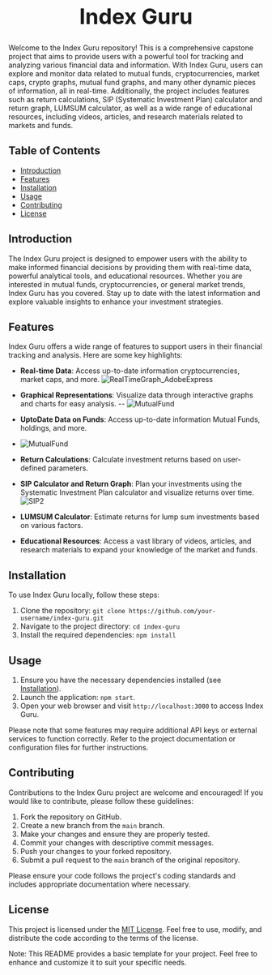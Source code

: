  <h1 style="font-size: 42px;" align="center"> Index Guru </h1>


Welcome to the Index Guru repository! This is a comprehensive capstone project that aims to provide users with a powerful tool for tracking and analyzing various financial data and information. With Index Guru, users can explore and monitor data related to mutual funds, cryptocurrencies, market caps, crypto graphs, mutual fund graphs, and many other dynamic pieces of information, all in real-time. Additionally, the project includes features such as return calculations, SIP (Systematic Investment Plan) calculator and return graph, LUMSUM calculator, as well as a wide range of educational resources, including videos, articles, and research materials related to markets and funds.

## Table of Contents
- [Introduction](#introduction)
- [Features](#features)
- [Installation](#installation)
- [Usage](#usage)
- [Contributing](#contributing)
- [License](#license)



## Introduction
The Index Guru project is designed to empower users with the ability to make informed financial decisions by providing them with real-time data, powerful analytical tools, and educational resources. Whether you are interested in mutual funds, cryptocurrencies, or general market trends, Index Guru has you covered. Stay up to date with the latest information and explore valuable insights to enhance your investment strategies.


## Features
Index Guru offers a wide range of features to support users in their financial tracking and analysis. Here are some key highlights:

- **Real-time Data**: Access up-to-date information cryptocurrencies, market caps, and more.
![RealTimeGraph_AdobeExpress](https://github.com/AnjaniKumar1515/IndexGuru/assets/113346374/1d2b60a0-085a-4da5-816d-85bff5cb13fb)

- **Graphical Representations**: Visualize data through interactive graphs and charts for easy analysis.
-- ![MutualFund](https://github.com/AnjaniKumar1515/IndexGuru/assets/113346374/d1d553cc-1ece-4911-bbc5-2d6a1e830113)
- **UptoDate Data on Funds**: Access up-to-date information Mutual Funds, holdings, and more.
- ![MutualFund](https://github.com/AnjaniKumar1515/IndexGuru/assets/113346374/d1d553cc-1ece-4911-bbc5-2d6a1e830113)

- **Return Calculations**: Calculate investment returns based on user-defined parameters.
- **SIP Calculator and Return Graph**: Plan your investments using the Systematic Investment Plan calculator and visualize returns over time.
![SIP2](https://github.com/AnjaniKumar1515/IndexGuru/assets/113346374/30d6f1e1-e53a-48eb-ad98-6fffba0e07ab)
- **LUMSUM Calculator**: Estimate returns for lump sum investments based on various factors.
- **Educational Resources**: Access a vast library of videos, articles, and research materials to expand your knowledge of the market and funds.



## Installation
To use Index Guru locally, follow these steps:

1. Clone the repository: `git clone https://github.com/your-username/index-guru.git`
2. Navigate to the project directory: `cd index-guru`
3. Install the required dependencies: `npm install`


## Usage
1. Ensure you have the necessary dependencies installed (see [Installation](#installation)).
2. Launch the application: `npm start`.
3. Open your web browser and visit `http://localhost:3000` to access Index Guru.

Please note that some features may require additional API keys or external services to function correctly. Refer to the project documentation or configuration files for further instructions.


## Contributing
Contributions to the Index Guru project are welcome and encouraged! If you would like to contribute, please follow these guidelines:

1. Fork the repository on GitHub.
2. Create a new branch from the `main` branch.
3. Make your changes and ensure they are properly tested.
4. Commit your changes with descriptive commit messages.
5. Push your changes to your forked repository.
6. Submit a pull request to the `main` branch of the original repository.

Please ensure your code follows the project's coding standards and includes appropriate documentation where necessary.


## License
This project is licensed under the [MIT License](LICENSE). Feel free to use, modify, and distribute the code according to the terms of the license.


Note: This README provides a basic template for your project. Feel free to enhance and customize it to suit your specific needs.
